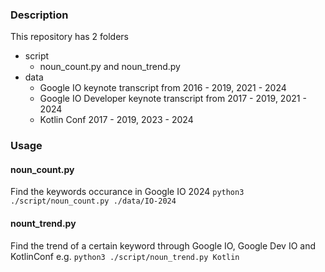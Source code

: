 ### Description

This repository has 2 folders
- script 
   - noun_count.py and noun_trend.py
- data 
   - Google IO keynote transcript from 2016 - 2019, 2021 - 2024
   - Google IO Developer  keynote transcript from 2017 - 2019, 2021 - 2024
   - Kotlin Conf 2017 - 2019, 2023 - 2024

### Usage

#### noun_count.py
Find the keywords occurance in Google IO 2024
`python3 ./script/noun_count.py ./data/IO-2024 `

#### nount_trend.py
Find the trend of a certain keyword through Google IO, Google Dev IO and KotlinConf e.g.
`python3 ./script/noun_trend.py Kotlin`
